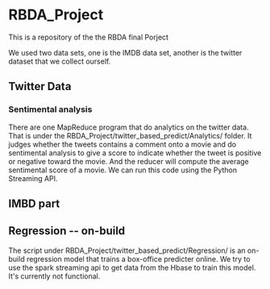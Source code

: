 # RBDA_Project
This is a repository of the the RBDA final Porject

We used two data sets, one is the IMDB data set, another is the twitter dataset that we collect ourself.

## Twitter Data
### Sentimental analysis 
There are one MapReduce program that do analytics on the twitter data. That is under the 
RBDA_Project/twitter_based_predict/Analytics/ folder. 
It judges whether the tweets contains a comment onto a movie and do sentimental analysis to 
give a score to indicate whether the tweet is positive or negative toward the movie.
And the reducer will compute the average sentimental score of a movie.
We can run this code using the Python Streaming API.


## IMBD part


## Regression -- on-build
The script under RBDA_Project/twitter_based_predict/Regression/ is an on-build regression model 
that trains a box-office predicter online. We try to use the spark streaming api to get data from the Hbase to
train this model. It's currently not functional.
